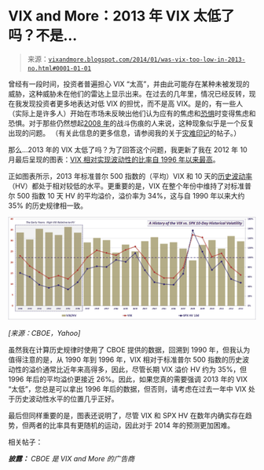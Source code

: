 <!--yml

类别：未分类

日期：2024 年 05 月 18 日 16:11:58

-->

# VIX and More：2013 年 VIX 太低了吗？不是…

> 来源：[`vixandmore.blogspot.com/2014/01/was-vix-too-low-in-2013-no.html#0001-01-01`](http://vixandmore.blogspot.com/2014/01/was-vix-too-low-in-2013-no.html#0001-01-01)

曾经有一段时间，投资者普遍担心 VIX “太高”，并由此可能存在某种未被发现的威胁，这种威胁未在他们的雷达上显示出来。在过去的几年里，情况已经反转，现在我发现投资者更多地表达对低 VIX 的担忧，而不是高 VIX。是的，有一些人（实际上是许多人）开始在市场未反映出他们认为应有的焦虑和[恐惧](http://vixandmore.blogspot.com/search/label/fear)时变得焦虑和恐惧。对于那些仍然想起[2008 年](http://vixandmore.blogspot.com/search/label/2008)的战斗伤痕的人来说，这种现象似乎是一个反复出现的问题。 （有关此信息的更多信息，请参阅我的关于[灾难印记](http://vixandmore.blogspot.com/search/label/disaster%20imprinting)的帖子。）

那么…2013 年的 VIX 太低了吗？为了回答这个问题，我更新了我在 2012 年 10 月最后呈现的图表：[VIX 相对实现波动性的比率自 1996 年以来最高](http://vixandmore.blogspot.com/2012/10/ratio-of-vix-to-realized-volatility.html)。

正如图表所示，2013 年标准普尔 500 指数的（平均）VIX 和 10 天的[历史波动率](http://vixandmore.blogspot.com/search/label/historical%20volatility)（HV）都处于相对较低的水平。更重要的是，VIX 在整个年份中维持了对标准普尔 500 指数 10 天 HV 的平均溢价，溢价率为 34%，这与自 1990 年以来大约 35% 的历史规律相一致。

![](img/e4b32193e3d00fcf272657c6c280e731.png)

*[来源：CBOE，Yahoo]* 

虽然我在计算历史规律时使用了 CBOE 提供的数据，回溯到 1990 年，但我认为值得注意的是，从 1990 年到 1996 年，VIX 相对于标准普尔 500 指数的历史波动性的溢价通常比近年来高得多，因此，尽管长期 VIX 溢价 HV 约为 35%，但 1996 年后的平均溢价更接近 26%。因此，如果您真的需要强调 2013 年的 VIX “太低”，您总是可以拿出 1996 年后的数据，但否则，请考虑在过去一年中 VIX 处于历史波动性水平的位置几乎正好。

最后但同样重要的是，图表还说明了，尽管 VIX 和 SPX HV 在数年内确实存在趋势，但两者的比率具有更随机的运动，因此对于 2014 年的预测更加困难。

相关帖子：

***披露：*** *CBOE 是 VIX and More 的广告商*
